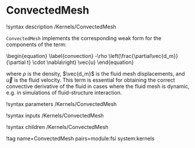 # ConvectedMesh

!syntax description /Kernels/ConvectedMesh

`ConvectedMesh` implements the corresponding weak form for the components of
the term:

\begin{equation}
\label{convection}
-\rho \left(\frac{\partial\vec{d_m}}{\partial t} \cdot \nabla\right) \vec{u}
\end{equation}

where $\rho$ is the density, $\vec{d_m}$ is the fluid mesh displacements, and
$\vec{u}$ is the fluid velocity. This term is essential for obtaining the
correct convective derivative of the fluid in cases where the fluid mesh is
dynamic, e.g. in simulations of fluid-structure interaction.

!syntax parameters /Kernels/ConvectedMesh

!syntax inputs /Kernels/ConvectedMesh

!syntax children /Kernels/ConvectedMesh

!tag name=ConvectedMesh pairs=module:fsi system:kernels
